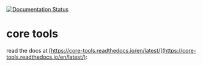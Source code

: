 [![Documentation Status](https://readthedocs.org/projects/core-tools/badge/?version=latest)](https://core-tools.readthedocs.io/en/latest/?badge=latest)

# core tools


read the docs at [https://core-tools.readthedocs.io/en/latest/](https://core-tools.readthedocs.io/en/latest/):
